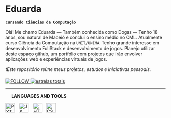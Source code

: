 # Eduarda

**``Cursando Ciências da Computação``**

Olá! Me chamo Eduarda — Também conhecida como Dogas — Tenho 18 anos, sou natural de Maceió e conclui o ensino médio no CML. Atualmente curso Ciência da Computação na ``UNIT/UNIMA``.
Tenho grande interesse em desenvolvimento FullStack e desenvolvimento de jogos. Planejo utilizar deste espaço github, um portfólio com projetos que irão envolver aplicações web e experiências virtuais de jogos.

❗*Este repositório reúne meus projetos, estudos e iniciativas pessoais.* 

<p align="left">
    <a href="https://github.com/dogasdev">
    <img
        alt="FOLLOW"
        title="FOLLOW ME"
        src="https://custom-icon-badges.demolab.com/github/followers/dogasdev?color=236ad3&labelColor=1155ba&style=for-the-badge&logo=github&label=Seguidores&logoColor=white"
    />
    </a>
    <a href="https://github.com/dogasdev?tab=repositories&sort=stargazers">
    <img
        alt="estrelas totais"
        title="Total Stars no GitHub"
        src="https://custom-icon-badges.demolab.com/github/stars/dogasdev?color=55960c&style=for-the-badge&labelColor=488207&logo=star&label=STARTS"
    />
    </a>
    
--- 

<p align="left">
  <img src="https://cdn.jsdelivr.net/gh/devicons/devicon@latest/icons/vscode/vscode-original.svg" width="10px" style="padding-right: 5px;" />
  <strong>LANGUAGES AND TOOLS</strong>
</p>

<img
    align="left"
    alt="PYTHON"
    title="PYTHON"
    width="30px"
    style="padding-right: 10px"
    src="https://cdn.jsdelivr.net/gh/devicons/devicon@latest/icons/python/python-original.svg"
/>
<img
    align="left"
    alt="JS"
    title="JAVASCRIPT"
    width="30px"
    style="padding-right: 10px"
    src="https://cdn.jsdelivr.net/gh/devicons/devicon@latest/icons/javascript/javascript-original.svg" 
/>
<img
    align="left"
    alt="HTML"
    title="HTML"
    width="30px"
    style="padding-right: 10px"
    src="https://cdn.jsdelivr.net/gh/devicons/devicon@latest/icons/html5/html5-original.svg" 
/>
<img
    align="left"
    alt="CSS"
    title=""
    width="30px"
    style="padding-right: 10px"
    src="https://cdn.jsdelivr.net/gh/devicons/devicon@latest/icons/css3/css3-original.svg" 
/>

